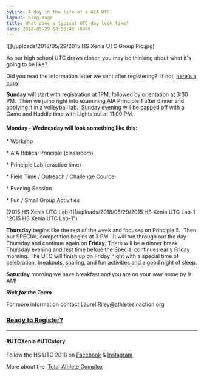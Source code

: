 ```yaml
---
byLine: A day in the life of a AIA UTC.
layout: blog-page
title: What does a typical UTC day look like?
date: 2018-05-29 08:55:40 -0400
---
```

![](/uploads/2018/05/29/2015 HS Xenia UTC Group Pic.jpg)

As our high school UTC draws closer, you may be thinking about what it's going to be like?

Did you read the information letter we sent after registering?  If not, [here's a copy](https://docs.google.com/document/d/1Pc4aVXukarxDNTZP6ajN3lMl_LtnBQOiIY69eeitZ38/edit).

**Sunday** will start with registration at 1PM, followed by orientation at 3:30 PM.  Then we jump right into examining AIA Principle 1 after dinner and applying it in a volleyball lab.  Sunday evening will be capped off with a Game and Huddle time with Lights out at 11:00 PM.

#### **Monday - Wednesday will look something like this:**

\* Workshp

\* AIA Biblical Principle (classroom)

\* Principle Lab (practice time)

\* Field Time / Outreach / Challenge Cource

\* Evening Session

\* Fun / Small Group Activities

[2015 HS Xenia UTC Lab-1](/uploads/2018/05/29/2015 HS Xenia UTC Lab-1 "2015 HS Xenia UTC Lab-1")

**Thursday** begins like the rest of the week and focuses on Principle 5.  Then our SPECIAL competition begins at 3 PM.  It will run through out the day Thursday and continue again on **Friday.**  There will be a dinner break Thursday evening and rest time before the Special continues early Friday morning. The UTC will finish up on Friday night with a special time of celebration, breakouts, sharing, and fun activities and a good night of sleep.

**Saturday** morning we have breakfast and you are on your way home by 9 AM!

**_Rick for the Team_**

For more information contact [Laurel.Riley@athletesinaction.org](mailto:laurel.riley@athletesinaction.org)

### [**Ready to Register?**]()

---

#### **#UTCXenia     #UTCstory**

Follow the HS UTC 2018 on  [Facebook](https://www.facebook.com/aiatotalathletecomplex/) & [Instagram](https://www.instagram.com/aia_sports_complex/)

More about the  [Total Athlete Complex](http://www.aiasportscomplex.com/)